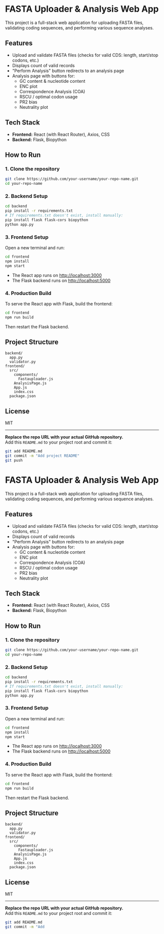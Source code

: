 # FASTA Uploader & Analysis Web App

This project is a full-stack web application for uploading FASTA files, validating coding sequences, and performing various sequence analyses.

## Features

- Upload and validate FASTA files (checks for valid CDS: length, start/stop codons, etc.)
- Displays count of valid records
- "Perform Analysis" button redirects to an analysis page
- Analysis page with buttons for:
  - GC content & nucleotide content
  - ENC plot
  - Correspondence Analysis (COA)
  - RSCU / optimal codon usage
  - PR2 bias
  - Neutrality plot

## Tech Stack

- **Frontend:** React (with React Router), Axios, CSS
- **Backend:** Flask, Biopython

## How to Run

### 1. Clone the repository

```sh
git clone https://github.com/your-username/your-repo-name.git
cd your-repo-name
```

### 2. Backend Setup

```sh
cd backend
pip install -r requirements.txt
# If requirements.txt doesn't exist, install manually:
pip install flask flask-cors biopython
python app.py
```

### 3. Frontend Setup

Open a new terminal and run:

```sh
cd frontend
npm install
npm start
```

- The React app runs on [http://localhost:3000](http://localhost:3000)
- The Flask backend runs on [http://localhost:5000](http://localhost:5000)

### 4. Production Build

To serve the React app with Flask, build the frontend:

```sh
cd frontend
npm run build
```
Then restart the Flask backend.

## Project Structure

```
backend/
  app.py
  validator.py
frontend/
  src/
    components/
      Fastauploader.js
    AnalysisPage.js
    App.js
    index.css
  package.json
```

## License

MIT

---

**Replace the repo URL with your actual GitHub repository.**  
Add this `README.md` to your project root and commit it:

```sh
git add README.md
git commit -m "Add project README"
git push
```
# FASTA Uploader & Analysis Web App

This project is a full-stack web application for uploading FASTA files, validating coding sequences, and performing various sequence analyses.

## Features

- Upload and validate FASTA files (checks for valid CDS: length, start/stop codons, etc.)
- Displays count of valid records
- "Perform Analysis" button redirects to an analysis page
- Analysis page with buttons for:
  - GC content & nucleotide content
  - ENC plot
  - Correspondence Analysis (COA)
  - RSCU / optimal codon usage
  - PR2 bias
  - Neutrality plot

## Tech Stack

- **Frontend:** React (with React Router), Axios, CSS
- **Backend:** Flask, Biopython

## How to Run

### 1. Clone the repository

```sh
git clone https://github.com/your-username/your-repo-name.git
cd your-repo-name
```

### 2. Backend Setup

```sh
cd backend
pip install -r requirements.txt
# If requirements.txt doesn't exist, install manually:
pip install flask flask-cors biopython
python app.py
```

### 3. Frontend Setup

Open a new terminal and run:

```sh
cd frontend
npm install
npm start
```

- The React app runs on [http://localhost:3000](http://localhost:3000)
- The Flask backend runs on [http://localhost:5000](http://localhost:5000)

### 4. Production Build

To serve the React app with Flask, build the frontend:

```sh
cd frontend
npm run build
```
Then restart the Flask backend.

## Project Structure

```
backend/
  app.py
  validator.py
frontend/
  src/
    components/
      Fastauploader.js
    AnalysisPage.js
    App.js
    index.css
  package.json
```

## License

MIT

---

**Replace the repo URL with your actual GitHub repository.**  
Add this `README.md` to your project root and commit it:

```sh
git add README.md
git commit -m "Add